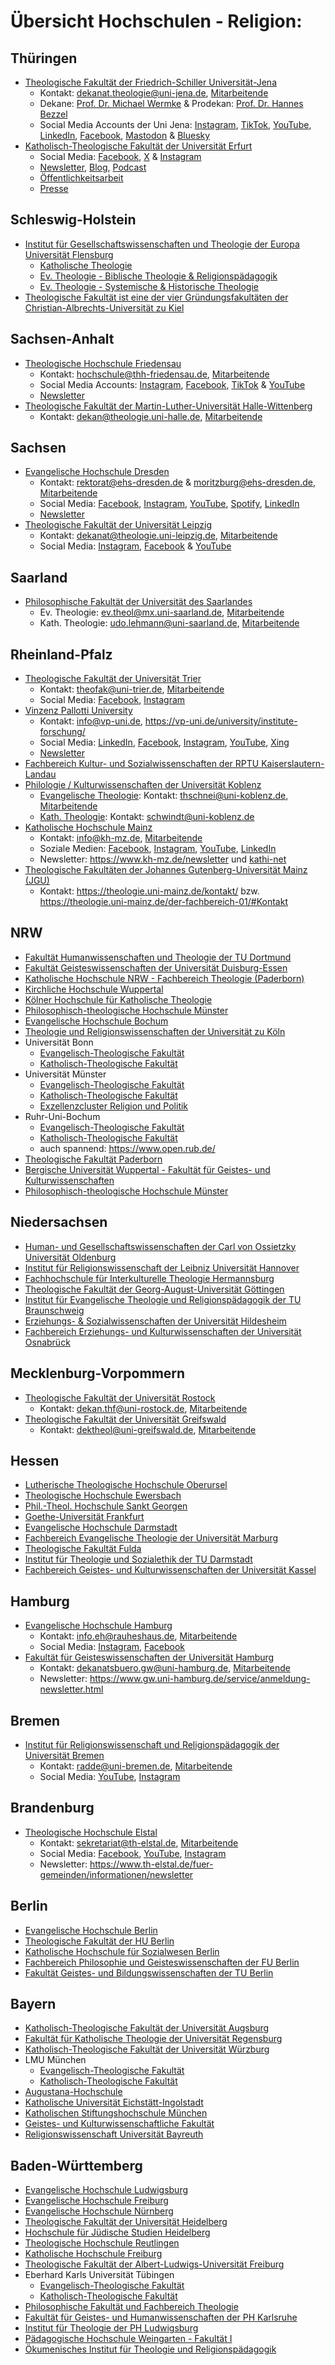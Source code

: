 # Übersicht Hochschulen - Religion:

## Thüringen

- [Theologische Fakultät der Friedrich-Schiller Universität-Jena](https://www.theologie.uni-jena.de/32/fachgebiete)
  - Kontakt: [dekanat.theologie@uni-jena.de](mailto:dekanat.theologie@uni-jena.de), [Mitarbeitende](https://www.theologie.uni-jena.de/94/mitarbeitende)
  - Dekane: [Prof. Dr. Michael Wermke](mailto:michael.wermke@uni-jena.de) & Prodekan: [Prof. Dr. Hannes Bezzel](mailto:hannes.bezzel@uni-jena.de)
  - Social Media Accounts der Uni Jena: [Instagram](https://www.instagram.com/unijena/), [TikTok](https://www.tiktok.com/@unijena), [YouTube](https://www.youtube.com/user/UniJena), [LinkedIn](https://www.linkedin.com/school/friedrich-schiller-universit%C3%A4t-jena/), [Facebook](https://www.facebook.com/UniJena/), [Mastodon](https://mastodon.social/@unijena) & [Bluesky](https://bsky.app/profile/uni-jena.de)
- [Katholisch-Theologische Fakultät der Universität Erfurt](https://www.uni-erfurt.de/katholisch-theologische-fakultaet/professuren-lektorate/)
  - Social Media: [Facebook](https://www.facebook.com/katholisch.theologische.fakultaet.erfurt/), [X](https://twitter.com/KThF_Erfurt) & [Instagram](https://www.instagram.com/theologie_in_erfurt/)
  - [Newsletter](https://www.uni-erfurt.de/theol/wissenstransfer/newsletter/), [Blog](https://theologie-aktuell.uni-erfurt.de/), [Podcast](https://bistum-erfurt.podigee.io/)
  - [Öffentlichkeitsarbeit](https://www.uni-erfurt.de/katholisch-theologische-fakultaet/fakultaet/presse-und-oeffentlichkeitsarbeit)
  - [Presse](https://www.uni-erfurt.de/katholisch-theologische-fakultaet/fakultaet/presse-und-oeffentlichkeitsarbeit/pressemeldungen)

    
## Schleswig-Holstein 

- [Institut für Gesellschaftswissenschaften und Theologie der Europa Universität Flensburg](https://www.uni-flensburg.de/institut-fuer-gesellschaftswissenschaften-und-theologie/abteilungen)
  - [Katholische Theologie](https://www.uni-flensburg.de/theologie/katholische-theologie/wer-wir-sind)
  - [Ev. Theologie - Biblische Theologie & Religionspädagogik](https://www.uni-flensburg.de/theologie/ev-theologie-biblische-theologie-und-religionspaedagogik/unser-team)
  - [Ev. Theologie - Systemische & Historische Theologie](https://www.uni-flensburg.de/theologie/ev-theologie-systematische-und-historische-theologie/team)
- [Theologische Fakultät ist eine der vier Gründungsfakultäten der Christian-Albrechts-Universität zu Kiel](https://www.uni-kiel.de/de/theol/kontakt)


## Sachsen-Anhalt

- [Theologische Hochschule Friedensau](https://www.thh-friedensau.de/)
  - Kontakt: hochschule@thh-friedensau.de, [Mitarbeitende](https://www.thh-friedensau.de/hochschule/mitarbeiter/)
  - Social Media Accounts: [Instagram](https://www.instagram.com/thhfriedensau/), [Facebook](https://www.facebook.com/thh.friedensau/), [TikTok](https://www.tiktok.com/@thhfriedensau) & [YouTube](https://www.youtube.com/user/thhfriedensau/)
  - [Newsletter](https://www.thh-friedensau.de/aktuell/news/)
- [Theologische Fakultät der Martin-Luther-Universität Halle-Wittenberg](https://www.theologie.uni-halle.de/)
  - Kontakt: dekan@theologie.uni-halle.de, [Mitarbeitende](https://www.theologie.uni-halle.de/personen/)

## Sachsen

- [Evangelische Hochschule Dresden](https://www.ehs-dresden.de/)
  - Kontakt: rektorat@ehs-dresden.de & moritzburg@ehs-dresden.de, [Mitarbeitende](https://ehs-dresden.de/hochschule/menschen/hochschulleitung)
  - Social Media: [Facebook](https://www.facebook.com/ehsdresden), [Instagram](https://www.instagram.com/ehs_dresden), [YouTube](https://www.youtube.com/channel/UC_UPAjanWP7-uoiZ3tn_ibw), [Spotify](https://open.spotify.com/show/5yH2nbxWrXcUpNSDt2ZhdX), [LinkedIn](https://de.linkedin.com/company/ehs-dresden)
  - [Newsletter](https://ehs-dresden.de/hochschule/ueber-uns/presse/newsletter)
- [Theologische Fakultät der Universität Leipzig](https://www.theol.uni-leipzig.de/)
  - Kontakt: dekanat@theologie.uni-leipzig.de, [Mitarbeitende](https://www.theol.uni-leipzig.de/fakultaet/mitarbeiterinnen-und-mitarbeiter)
  - Social Media: [Instagram](https://www.instagram.com/theologischefakultaetleipzig/), [Facebook](https://www.facebook.com/TheologischeFakultatLeipzig/) & [YouTube](https://www.youtube.com/c/TheologischeFakult%C3%A4tLeipzig)

## Saarland

- [Philosophische Fakultät der Universität des Saarlandes](https://www.uni-saarland.de/fakultaet/p/fachrichtungen.html)
  - Ev. Theologie: ev.theol@mx.uni-saarland.de, [Mitarbeitende](https://www.uni-saarland.de/fachrichtung/ev-theologie/personen.html)
  - Kath. Theologie: udo.lehmann@uni-saarland.de, [Mitarbeitende](https://www.uni-saarland.de/fachrichtung/katholische-theologie/personen.html)

## Rheinland-Pfalz

- [Theologische Fakultät der Universität Trier](https://theologie-trier.de/)
  - Kontakt: theofak@uni-trier.de, [Mitarbeitende](https://theologie-trier.de/personen)
  - Social Media: [Facebook](https://www.facebook.com/theologTrier), [Instagram](https://www.instagram.com/theologtrier/?hl=de)
- [Vinzenz Pallotti University](https://vp-uni.de/)
  - Kontakt: info@vp-uni.de, https://vp-uni.de/university/institute-forschung/
  - Social Media: [LinkedIn](https://de.linkedin.com/company/vinzenzpallottiuniversity), [Facebook](https://www.facebook.com/Philosophisch-Theologische-Hochschule-Vallendar-PTHV-179435032109154), [Instagram](https://www.instagram.com/vinzenz_pallotti_university/), [YouTube](https://www.youtube.com/channel/UCAkEZB-kOLdtD_R__v2zWDA), [Xing](https://www.xing.com/pages/vinzenz-pallotti-university-ggmbh)
  - [Newsletter](https://vp-uni.de/aktuelles/newsletter/)
- [Fachbereich Kultur- und Sozialwissenschaften der RPTU Kaiserslautern-Landau](https://ksw.rptu.de/organisation/institute)
- [Philologie / Kulturwissenschaften der Universität Koblenz](https://www.uni-koblenz.de/de/philologie-kulturwissenschaften/organisation/institute)
  - [Evangelische Theologie](https://www.uni-koblenz.de/de/philologie-kulturwissenschaften/evangelische-theologie): Kontakt: thschnei@uni-koblenz.de, [Mitarbeitende](https://www.uni-koblenz.de/de/philologie-kulturwissenschaften/evangelische-theologie/personen)
  - [Kath. Theologie](https://www.uni-koblenz.de/de/philologie-kulturwissenschaften/katholische-theologie): Kontakt: schwindt@uni-koblenz.de
- [Katholische Hochschule Mainz](https://www.kh-mz.de/)
  - Kontakt: info@kh-mz.de, [Mitarbeitende](https://www.kh-mz.de/hochschule/organisation/personenverzeichnis)
  - Soziale Medien: [Facebook](https://www.facebook.com/katholische.hochschule.mainz/), [Instagram](https://www.instagram.com/katholischehochschule.mainz), [YouTube](https://www.youtube.com/channel/UCHWG9bIcuxqaXTH3nHO-8Pw), [LinkedIn](https://www.linkedin.com/school/katholische-hochschule-mainz/)
  - Newsletter: https://www.kh-mz.de/newsletter und [kathi-net](https://kathinet.kh-mz.de/scripts/mgrqispi.dll?APPNAME=CampusNet&PRGNAME=EXTERNALPAGES&ARGUMENTS=-N000000000000001,-N000277,-Awelcome%2Ehtm)
- [Theologische Fakultäten der Johannes Gutenberg-Universität Mainz (JGU)](https://theologie.uni-mainz.de/)
  - Kontakt: https://theologie.uni-mainz.de/kontakt/ bzw. https://theologie.uni-mainz.de/der-fachbereich-01/#Kontakt

## NRW

- [Fakultät Humanwissenschaften und Theologie der TU Dortmund](https://www.tu-dortmund.de/universitaet/fakultaeten/humanwissenschaften-und-theologie/)
- [Fakultät Geisteswissenschaften der Universität Duisburg-Essen](https://www.uni-due.de/geisteswissenschaften/)
- [Katholische Hochschule NRW - Fachbereich Theologie (Paderborn)](https://katho-nrw.de/studium/fachbereiche/theologie-paderborn)
- [Kirchliche Hochschule Wuppertal](https://kiho-wuppertal.de/)
- [Kölner Hochschule für Katholische Theologie](https://www.khkt.de/)
- [Philosophisch-theologische Hochschule Münster](https://pth-muenster.de/)
- [Evangelische Hochschule Bochum](https://www.evh-bochum.de/startseite.html)
- [Theologie und Religionswissenschaften der Universität zu Köln](https://fg7.phil-fak.uni-koeln.de/)
- Universität Bonn
  - [Evangelisch-Theologische Fakultät](https://www.etf.uni-bonn.de/de)
  - [Katholisch-Theologische Fakultät](https://www.ktf.uni-bonn.de/)
- Universität Münster
  - [Evangelisch-Theologische Fakultät](https://www.uni-muenster.de/die-universitaet/fak_fb/fb1.html)
  - [Katholisch-Theologische Fakultät](https://www.uni-muenster.de/die-universitaet/fak_fb/fb2.html)
  - [Exzellenzcluster Religion und Politik](https://www.uni-muenster.de/Religion-und-Politik/)
- Ruhr-Uni-Bochum
  - [Evangelisch-Theologische Fakultät](https://www.ev.ruhr-uni-bochum.de/)
  - [Katholisch-Theologische Fakultät](https://www.kath.ruhr-uni-bochum.de/)
  - auch spannend: https://www.open.rub.de/
- [Theologische Fakultät Paderborn](https://www.thf-paderborn.de)
- [Bergische Universität Wuppertal - Fakultät für Geistes- und Kulturwissenschaften](https://fk1.uni-wuppertal.de/de/)
- [Philosophisch-theologische Hochschule Münster](https://pth-muenster.de/)

## Niedersachsen

- [Human- und Gesellschaftswissenschaften der Carl von Ossietzky Universität Oldenburg](https://uol.de/fk4/institute-und-einrichtungen)
- [Institut für Religionswissenschaft der Leibniz Universität Hannover](https://www.irw.uni-hannover.de/de/)
- [Fachhochschule für Interkulturelle Theologie Hermannsburg](https://www.fh-hermannsburg.de/)
- [Theologische Fakultät der Georg-August-Universität Göttingen](https://www.uni-goettingen.de/de/theologische+fakult%c3%a4t/19855.html)
- [Institut für Evangelische Theologie und Religionspädagogik der TU Braunschweig](https://www.tu-braunschweig.de/theologie)
- [Erziehungs- & Sozialwissenschaften der Universität Hildesheim](https://www.uni-hildesheim.de/fb1/)
- [Fachbereich Erziehungs- und Kulturwissenschaften der Universität Osnabrück](https://www.uni-osnabrueck.de/universitaet/fachbereiche/fachbereich-erziehungs-und-kulturwissenschaften/)

## Mecklenburg-Vorpommern

- [Theologische Fakultät der Universität Rostock](https://www.theologie.uni-rostock.de/)
  - Kontakt: dekan.thf@uni-rostock.de, [Mitarbeitende](https://www.theologie.uni-rostock.de/fakultaet/mitarbeiterinnen/uebersicht-personal/) 
- [Theologische Fakultät der Universität Greifswald](https://theologie.uni-greifswald.de/)
  - Kontakt: dektheol@uni-greifswald.de, [Mitarbeitende](https://theologie.uni-greifswald.de/lehrstuehle/ergaenzendes-lehrpersonal/prof-apl-privatdoz/)

## Hessen

- [Lutherische Theologische Hochschule Oberursel](https://lthh.de/)
- [Theologische Hochschule Ewersbach](https://th-ewersbach.de/)
- [Phil.-Theol. Hochschule Sankt Georgen](https://www.sankt-georgen.de/)
- [Goethe-Universität Frankfurt](https://www.uni-frankfurt.de/Fachbereiche)
- [Evangelische Hochschule Darmstadt](https://www.eh-darmstadt.de/)
- [Fachbereich Evangelische Theologie der Universität Marburg](https://www.uni-marburg.de/de/fb05)
- [Theologische Fakultät Fulda](https://www.thf-fulda.de/de/index.html)
- [Institut für Theologie und Sozialethik der TU Darmstadt](https://www.theologie.tu-darmstadt.de/institut_theologie/index.de.jsp)
- [Fachbereich Geistes- und Kulturwissenschaften der Universität Kassel](https://www.uni-kassel.de/fb02/)

## Hamburg

- [Evangelische Hochschule Hamburg](https://ev-hochschule-hh.de/)
  - Kontakt: info.eh@rauheshaus.de, [Mitarbeitende](https://ev-hochschule-hh.de/hochschule/mitarbeiter-innen/)
  - Social Media: [Instagram](https://www.instagram.com/dasrauhehaus/), [Facebook](https://www.facebook.com/p/Das-Rauhe-Haus-100069445985119/?locale=de_DE)
- [Fakultät für Geisteswissenschaften der Universität Hamburg](https://www.gw.uni-hamburg.de/)
  - Kontakt: dekanatsbuero.gw@uni-hamburg.de, [Mitarbeitende](https://www.gw.uni-hamburg.de/ueber-die-fakultaet/hochschullehrer-innen.html)
  - Newsletter: https://www.gw.uni-hamburg.de/service/anmeldung-newsletter.html

## Bremen

- [Institut für Religionswissenschaft und Religionspädagogik der Universität Bremen](https://www.uni-bremen.de/religionswissenschaft)
  - Kontakt: radde@uni-bremen.de, [Mitarbeitende](https://www.uni-bremen.de/religionswissenschaft/personen)
  - Social Media: [YouTube](https://www.youtube.com/channel/UC79EUcW_8_xe-uzEG11MqjA), [Instagram](https://www.instagram.com/bremen_religionswissenschaft/)

## Brandenburg

- [Theologische Hochschule Elstal](https://www.th-elstal.de)
  - Kontakt: sekretariat@th-elstal.de, [Mitarbeitende](https://www.th-elstal.de/personen)
  - Social Media: [Facebook](https://www.facebook.com/theologische.hochschule.elstal), [YouTube](https://www.youtube.com/channel/UC1wcq7MWibfTvKmO0peRXsw), [Instagram](https://www.instagram.com/th_elstal/?hl=de)
  - Newsletter: https://www.th-elstal.de/fuer-gemeinden/informationen/newsletter

## Berlin

- [Evangelische Hochschule Berlin](https://www.eh-berlin.de/)
- [Theologische Fakultät der HU Berlin](https://www.theologie.hu-berlin.de/de)
- [Katholische Hochschule für Sozialwesen Berlin](https://www.khsb-berlin.de/)
- [Fachbereich Philosophie und Geisteswissenschaften der FU Berlin](https://www.geisteswissenschaften.fu-berlin.de/)
- [Fakultät Geistes- und Bildungswissenschaften der TU Berlin](https://www.tu.berlin/humanities)

## Bayern

- [Katholisch-Theologische Fakultät der Universität Augsburg](https://www.uni-augsburg.de/de/fakultaet/kthf/)
- [Fakultät für Katholische Theologie der Universität Regensburg](https://www.uni-regensburg.de/theologie/fakultaet/startseite/index.html)
- [Katholisch-Theologische Fakultät der Universität Würzburg](https://www.theologie.uni-wuerzburg.de/)
- LMU München
  - [Evangelisch-Theologische Fakultät](https://www.evtheol.lmu.de/de/)
  - [Katholisch-Theologische Fakultät](https://www.kaththeol.lmu.de/de/)
- [Augustana-Hochschule](https://augustana.de/start.html)
- [Katholische Universität Eichstätt-Ingolstadt](https://www.ku.de/)
- [Katholischen Stiftungshochschule München](https://www.ksh-muenchen.de/)
- [Geistes- und Kulturwissenschaftliche Fakultät](https://www.geku.uni-passau.de/)
- [Religionswissenschaft Universität Bayreuth](https://www.religion.uni-bayreuth.de/de/index.html)

## Baden-Württemberg

- [Evangelische Hochschule Ludwigsburg](https://www.eh-ludwigsburg.de/)
- [Evangelische Hochschule Freiburg](https://www.eh-freiburg.de/)
- [Evangelische Hochschule Nürnberg](https://www.evhn.de/)
- [Theologische Fakultät der Universität Heidelberg](https://www.theologie.uni-heidelberg.de/de)
- [Hochschule für Jüdische Studien Heidelberg](https://www.hfjs.eu/)
- [Theologische Hochschule Reutlingen](https://www.th-reutlingen.de/de/)
- [Katholische Hochschule Freiburg](https://www.kh-freiburg.de/de)
- [Theologische Fakultät der Albert-Ludwigs-Universität Freiburg](https://www.theol.uni-freiburg.de/)
- Eberhard Karls Universität Tübingen
  - [Evangelisch-Theologische Fakultät](https://uni-tuebingen.de/fakultaeten/evangelisch-theologische-fakultaet/fakultaet/aktuelles/)
  - [Katholisch-Theologische Fakultät](https://uni-tuebingen.de/fakultaeten/katholisch-theologische-fakultaet/fakultaet/)
- [Philosophische Fakultät und Fachbereich Theologie](https://www.phil.fau.de/)
- [Fakultät für Geistes- und Humanwissenschaften der PH Karlsruhe](https://www.ph-karlsruhe.de/hochschule/fakultaet-fuer-geistes-und-humanwissenschaften)
- [Institut für Theologie der PH Ludwigsburg](https://www.ph-ludwigsburg.de/fakultaet-1/institut-fuer-theologie)
- [Pädagogische Hochschule Weingarten - Fakultät I](https://www.ph-weingarten.de/hochschule/fakultaet-i/)
- [Ökumenisches Institut für Theologie und Religionspädagogik](https://www.ph-gmuend.de/einrichtungen/fakultaet-i/oekumenisches-institut-fuer-theologie-religionspaedagogik)